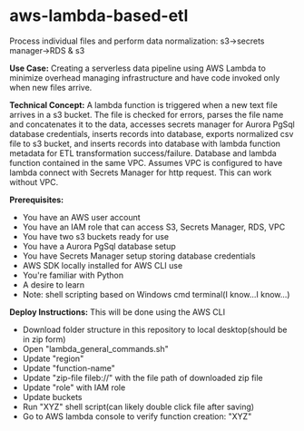 # aws-lambda-based-etl
Process individual files and perform data normalization: s3->secrets manager->RDS & s3

**Use Case:** Creating a serverless data pipeline using AWS Lambda to minimize overhead managing infrastructure and have code invoked only when new files arrive.

**Technical Concept:** A lambda function is triggered when a new text file arrives in a s3 bucket. The file is checked for errors, parses the file name and concatenates it to the data, accesses secrets manager for Aurora PgSql database credentials, inserts records into database, exports normalized csv file to s3 bucket, and inserts records into database with lambda function metadata for ETL transformation success/failure. Database and lambda function contained in the same VPC. Assumes VPC is configured to have lambda connect with Secrets Manager for http request. This can work without VPC. 

**Prerequisites:**
* You have an AWS user account
* You have an IAM role that can access S3, Secrets Manager, RDS, VPC
* You have two s3 buckets ready for use
* You have a Aurora PgSql database setup
* You have Secrets Manager setup storing database credentials
* AWS SDK locally installed for AWS CLI use
* You're familiar with Python
* A desire to learn
* Note: shell scripting based on Windows cmd terminal(I know...I know...)

**Deploy Instructions:** This will be done using the AWS CLI
* Download folder structure in this repository to local desktop(should be in zip form)
* Open "lambda_general_commands.sh"
* Update "region"
* Update "function-name"
* Update "zip-file fileb://" with the file path of downloaded zip file
* Update "role" with IAM role
* Update buckets
* Run "XYZ" shell script(can likely double click file after saving)
* Go to AWS lambda console to verify function creation: "XYZ"

